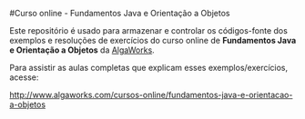 #Curso online - Fundamentos Java e Orientação a Objetos

Este repositório é usado para armazenar e controlar os códigos-fonte dos exemplos e resoluções de exercícios
do curso online de **Fundamentos Java e Orientação a Objetos** da [AlgaWorks](http://www.algaworks.com).

Para assistir as aulas completas que explicam esses exemplos/exercícios, 
acesse:

http://www.algaworks.com/cursos-online/fundamentos-java-e-orientacao-a-objetos